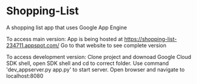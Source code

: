 # Shopping-List
A shopping list app that uses Google App Engine

To access main version:
App is being hosted at https://shopping-list-234711.appspot.com/
Go to that website to see complete version

To access development version:
Clone project and downoad Google Cloud SDK shell, open SDK shell and cd to correct folder. 
Use command 'dev_appserver.py app.py' to start server. Open browser and navigate to localhost:8080